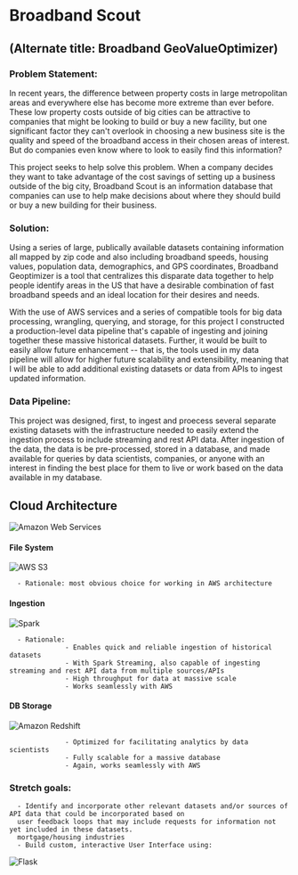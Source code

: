 # Broadband Scout

## (Alternate title: Broadband GeoValueOptimizer)

### Problem Statement:

In recent years, the difference between property costs in large metropolitan areas and everywhere else has become more extreme than ever before. These low property costs outside of big cities can be attractive to companies that might be looking to build or buy a new facility, but one significant factor they can't overlook in choosing a new business site is the quality and speed of the broadband access in their chosen areas of interest. But do companies even know where to look to easily find this information?

This project seeks to help solve this problem. When a company decides they want to take advantage of the cost savings of setting up a business outside of the big city, Broadband Scout is an information database that companies can use to help make decisions about where they should build or buy a new building for their business.

### Solution:

Using a series of large, publically available datasets containing information all mapped by zip code and also including broadband speeds, housing values, population data, demographics, and GPS coordinates, Broadband Geoptimizer is a tool that centralizes this disparate data together to help people identify areas in the US that have a desirable combination of fast broadband speeds and an ideal location for their desires and needs.

With the use of AWS services and a series of compatible tools for big data processing, wrangling, querying, and storage, for this project I constructed a production-level data pipeline that's capable of ingesting and joining together these massive historical datasets. Further, it would be built to easily allow future enhancement -- that is, the tools used in my data pipeline will allow for higher future scalability and extensibility, meaning that I will be able to add additional existing datasets or data from APIs to ingest updated information.

### Data Pipeline:

This project was designed, first, to ingest and proecess several separate existing datasets with the infrastructure needed to easily extend the ingestion process to include streaming and rest API data. After ingestion of the data, the data is be pre-processed, stored in a database, and made available for queries by data scientists, companies, or anyone with an interest in finding the best place for them to live or work based on the data available in my database.

## **Cloud Architecture** 
![Amazon Web Services](https://assets.pcmag.com/media/images/408546-amazon-web-services-logo.jpg)


#### **File System** 
![AWS S3](https://braze-marketing-assets.s3.amazonaws.com/images/partner_logos/amazon-s3.png)

      - Rationale: most obvious choice for working in AWS architecture


#### **Ingestion**   
![Spark](https://cdn-images-1.medium.com/max/1600/1*Pa7PO1v7bANI7C-eHMS_PQ.png)


      - Rationale:
                  - Enables quick and reliable ingestion of historical datasets
                  - With Spark Streaming, also capable of ingesting streaming and rest API data from multiple sources/APIs
                  - High throughput for data at massive scale
                  - Works seamlessly with AWS
                  

#### **DB Storage**  
![Amazon Redshift](https://cdn.filestackcontent.com/Ahfkqi4FTFCMEb7GQrHm)


                  - Optimized for facilitating analytics by data scientists
                  - Fully scalable for a massive database
                  - Again, works seamlessly with AWS
                  
                  

### Stretch goals: 

      - Identify and incorporate other relevant datasets and/or sources of API data that could be incorporated based on 
      user feedback loops that may include requests for information not yet included in these datasets.
      mortgage/housing industries
      - Build custom, interactive User Interface using:
      
 ![Flask](https://cdn-images-1.medium.com/max/1200/1*0G5zu7CnXdMT9pGbYUTQLQ.png)
      

